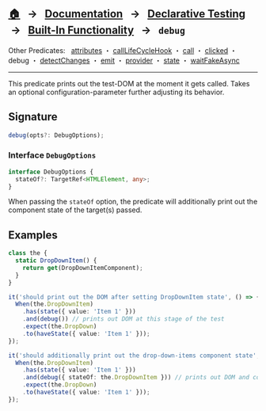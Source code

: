 ## [🏠][home] &nbsp; → &nbsp; **[Documentation][docs]** &nbsp; → &nbsp; [Declarative Testing][declarative] &nbsp;→ &nbsp; [Built-In Functionality][index] &nbsp; → &nbsp; `debug`

[home]: ../README.md
[index]: ../built-in.md
[docs]: ../overview.md
[declarative]: ../index.md
[attributes]: ./attributes.md
[calllifecyclehook]: ./call-life-cycle-hook.md
[call]: ./call.md
[clicked]: ./clicked.md
[debug]: ./debug.md
[detectchanges]: ./detect-changes.md
[emit]: ./emit.md
[provider]: ./provider.md
[state]: ./state.md
[waitfakeasync]: ./wait-fake-async.md

Other Predicates: &nbsp; [attributes] ・ [callLifeCycleHook] ・ [call] ・ [clicked] ・ debug ・ [detectChanges] ・ [emit] ・ [provider] ・ [state] ・ [waitFakeAsync]

---

This predicate prints out the test-DOM at the moment it gets called. Takes an optional configuration-parameter further adjusting its behavior.

## Signature

```ts
debug(opts?: DebugOptions);
```

### Interface `DebugOptions`

```ts
interface DebugOptions {
  stateOf?: TargetRef<HTMLElement, any>;
}
```

When passing the `stateOf` option, the predicate will additionally print out the component state of the target(s) passed.

## Examples

```ts
class the {
  static DropDownItem() {
    return get(DropDownItemComponent);
  }
}

it('should print out the DOM after setting DropDownItem state', () => {
  When(the.DropDownItem)
    .has(state({ value: 'Item 1' }))
    .and(debug()) // prints out DOM at this stage of the test
    .expect(the.DropDown)
    .to(haveState({ value: 'Item 1' }));
});

it('should additionally print out the drop-down-items component state', () => {
  When(the.DropDownItem)
    .has(state({ value: 'Item 1' }))
    .and(debug({ stateOf: the.DropDownItem })) // prints out DOM and component-state of DropDownItem
    .expect(the.DropDown)
    .to(haveState({ value: 'Item 1' }));
});
```
